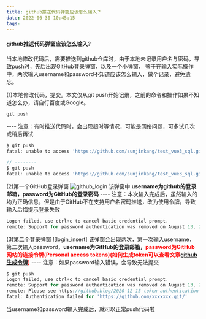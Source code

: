```yaml
---
title: github推送代码弹窗应该怎么输入？
date: 2022-06-30 10:45:15
tags:
---
```


#### github推送代码弹窗应该怎么输入?

当本地修改代码后，需要推送到github仓库时，由于本地未记录用户名与密码，导致push时，先后出现GitHub登录弹窗，以及一个小弹窗，
鉴于在输入实际操作中，两次输入username和password不知道应该怎么输入，做个记录，避免遗忘。

(1)本地修改代码，提交。本文仅从git push开始记录，之前的命令和操作如果不知道怎么办，请自行百度或Google。

<!-- more -->

```javascript
git push
```
---- 注意：有时推送代码时，会出现超时等情况，可能是网络问题，可多试几次或稍后再试
```javascript
$ git push
fatal: unable to access 'https://github.com/sunjinkang/test_vue3_sql.git/': Failed to connect to github.com port 443: Timed out

// --------
$ git push
fatal: unable to access 'https://github.com/sunjinkang/test_vue3_sql.git/': OpenSSL SSL_read: Connection was aborted, errno 10053
```
(2)第一个GitHub登录弹窗
![github_login]()
该弹窗中 **username为github的登录邮箱，password为GitHub的登录密码**
---- 注意：本次输入完成后，虽然输入的均为正确信息，但是由于GitHub不在支持用户名密码推送，改为使用令牌，导致输入后悔提示登录失败
```javascript
Logon failed, use ctrl+c to cancel basic credential prompt.
remote: Support for password authentication was removed on August 13, 2021. Please use a personal access token instead.
```
(3)第二个登录弹窗
![login_insert]
该弹窗会出现两次，第一次输入username，第二次输入password，**username为GitHub的登录邮箱，<font color="Red">password为GitHub网站的连接令牌(Personal access tokens)(如何生成token可以查看文章[github生成令牌](/2022/06/30/github生成令牌-Personal-access-tokens-操作步骤/))</font>**
---- 注意：如果password输入错误，会导致无法提交
```javascript
$ git push
Logon failed, use ctrl+c to cancel basic credential prompt.
remote: Support for password authentication was removed on August 13, 2021. Please use a personal access token instead.
remote: Please see https://github.blog/2020-12-15-token-authentication-requirements-for-git-operations/ for more information.
fatal: Authentication failed for 'https://github.com/xxxxxxx.git/'
```

当username和password输入完成后，就可以正常push代码啦